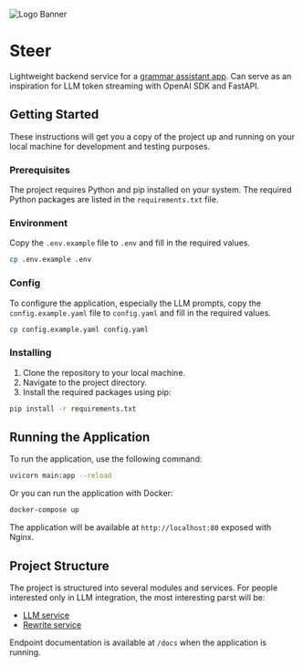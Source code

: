![Logo Banner](logo_banner.png)
# Steer

Lightweight backend service for a [grammar assistant app](https://steerapp.ai/).
Can serve as an inspiration for LLM token streaming with OpenAI SDK and FastAPI.

## Getting Started

These instructions will get you a copy of the project up and running on your local machine for development and testing purposes.

### Prerequisites

The project requires Python and pip installed on your system. The required Python packages are listed in the `requirements.txt` file.

### Environment
Copy the `.env.example` file to `.env` and fill in the required values.

```bash
cp .env.example .env
```

### Config
To configure the application, especially the LLM prompts, copy the `config.example.yaml` file to `config.yaml` and fill in the required values.

```bash
cp config.example.yaml config.yaml
```

### Installing

1. Clone the repository to your local machine.
2. Navigate to the project directory.
3. Install the required packages using pip:

```bash
pip install -r requirements.txt
```

## Running the Application

To run the application, use the following command:

```bash
uvicorn main:app --reload
```

Or you can run the application with Docker:

```bash
docker-compose up
```
The application will be available at `http://localhost:80` exposed with Nginx.



## Project Structure

The project is structured into several modules and services. For people interested only in LLM integration, the most interesting parst will be:

- [LLM service](app/services/llm/openai_service.py)
- [Rewrite service](app/services/rewrite_service.py)

Endpoint documentation is available at `/docs` when the application is running.
